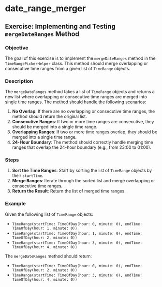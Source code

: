 # date_range_merger

## Exercise: Implementing and Testing `mergeDateRanges` Method

### Objective
The goal of this exercise is to implement the `mergeDateRanges` method in the `TimeRangePickerHelper` class. This method should merge overlapping or consecutive time ranges from a given list of `TimeRange` objects.

### Description
The `mergeDateRanges` method takes a list of `TimeRange` objects and returns a new list where overlapping or consecutive time ranges are merged into single time ranges. The method should handle the following scenarios:
1. **No Overlap**: If there are no overlapping or consecutive time ranges, the method should return the original list.
2. **Consecutive Ranges**: If two or more time ranges are consecutive, they should be merged into a single time range.
3. **Overlapping Ranges**: If two or more time ranges overlap, they should be merged into a single time range.
4. **24-Hour Boundary**: The method should correctly handle merging time ranges that overlap the 24-hour boundary (e.g., from 23:00 to 01:00).

### Steps
1. **Sort the Time Ranges**: Start by sorting the list of `TimeRange` objects by their `startTime`.
2. **Merge Ranges**: Iterate through the sorted list and merge overlapping or consecutive time ranges.
3. **Return the Result**: Return the list of merged time ranges.

### Example
Given the following list of `TimeRange` objects:
- `TimeRange(startTime: TimeOfDay(hour: 0, minute: 0), endTime: TimeOfDay(hour: 1, minute: 0))`
- `TimeRange(startTime: TimeOfDay(hour: 1, minute: 0), endTime: TimeOfDay(hour: 2, minute: 0))`
- `TimeRange(startTime: TimeOfDay(hour: 3, minute: 0), endTime: TimeOfDay(hour: 4, minute: 0))`

The `mergeDateRanges` method should return:
- `TimeRange(startTime: TimeOfDay(hour: 0, minute: 0), endTime: TimeOfDay(hour: 2, minute: 0))`
- `TimeRange(startTime: TimeOfDay(hour: 3, minute: 0), endTime: TimeOfDay(hour: 4, minute: 0))`

